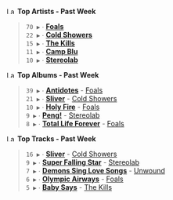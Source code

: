 <!--START_LASTFM_ARTISTS:{"period": "7day", "rows": 5}-->
<a href="https://last.fm" target="_blank"><img src="https://user-images.githubusercontent.com/17434202/215290617-e793598d-d7c9-428f-9975-156db1ba89cc.svg" alt="Last.fm Logo" width="18" height="13"/></a> **Top Artists - Past Week**

> `70 ▶️` ∙ **[Foals](https://www.last.fm/music/Foals)**<br/>
> `22 ▶️` ∙ **[Cold Showers](https://www.last.fm/music/Cold+Showers)**<br/>
> `15 ▶️` ∙ **[The Kills](https://www.last.fm/music/The+Kills)**<br/>
> `11 ▶️` ∙ **[Camp Blu](https://www.last.fm/music/Camp+Blu)**<br/>
> `10 ▶️` ∙ **[Stereolab](https://www.last.fm/music/Stereolab)**<br/>
<!--END_LASTFM_ARTISTS-->

<!--START_LASTFM_ALBUMS:{"period": "7day", "rows": 5}-->
<a href="https://last.fm" target="_blank"><img src="https://user-images.githubusercontent.com/17434202/215290617-e793598d-d7c9-428f-9975-156db1ba89cc.svg" alt="Last.fm Logo" width="18" height="13"/></a> **Top Albums - Past Week**

> `39 ▶️` ∙ **[Antidotes](https://www.last.fm/music/Foals/Antidotes)** - [Foals](https://www.last.fm/music/Foals)<br/>
> `21 ▶️` ∙ **[Sliver](https://www.last.fm/music/Cold+Showers/Sliver)** - [Cold Showers](https://www.last.fm/music/Cold+Showers)<br/>
> `10 ▶️` ∙ **[Holy Fire](https://www.last.fm/music/Foals/Holy+Fire)** - [Foals](https://www.last.fm/music/Foals)<br/>
> `9 ▶️` ∙ **[Peng!](https://www.last.fm/music/Stereolab/Peng!)** - [Stereolab](https://www.last.fm/music/Stereolab)<br/>
> `8 ▶️` ∙ **[Total Life Forever](https://www.last.fm/music/Foals/Total+Life+Forever)** - [Foals](https://www.last.fm/music/Foals)<br/>
<!--END_LASTFM_ALBUMS-->

<!--START_LASTFM_TRACKS:{"period": "7day", "rows": 5}-->
<a href="https://last.fm" target="_blank"><img src="https://user-images.githubusercontent.com/17434202/215290617-e793598d-d7c9-428f-9975-156db1ba89cc.svg" alt="Last.fm Logo" width="18" height="13"/></a> **Top Tracks - Past Week**

> `16 ▶️` ∙ **[Sliver](https://www.last.fm/music/Cold+Showers/_/Sliver)** - [Cold Showers](https://www.last.fm/music/Cold+Showers)<br/>
> `9 ▶️` ∙ **[Super Falling Star](https://www.last.fm/music/Stereolab/_/Super+Falling+Star)** - [Stereolab](https://www.last.fm/music/Stereolab)<br/>
> `7 ▶️` ∙ **[Demons Sing Love Songs](https://www.last.fm/music/Unwound/_/Demons+Sing+Love+Songs)** - [Unwound](https://www.last.fm/music/Unwound)<br/>
> `6 ▶️` ∙ **[Olympic Airways](https://www.last.fm/music/Foals/_/Olympic+Airways)** - [Foals](https://www.last.fm/music/Foals)<br/>
> `5 ▶️` ∙ **[Baby Says](https://www.last.fm/music/The+Kills/_/Baby+Says)** - [The Kills](https://www.last.fm/music/The+Kills)<br/>
<!--END_LASTFM_TRACKS-->